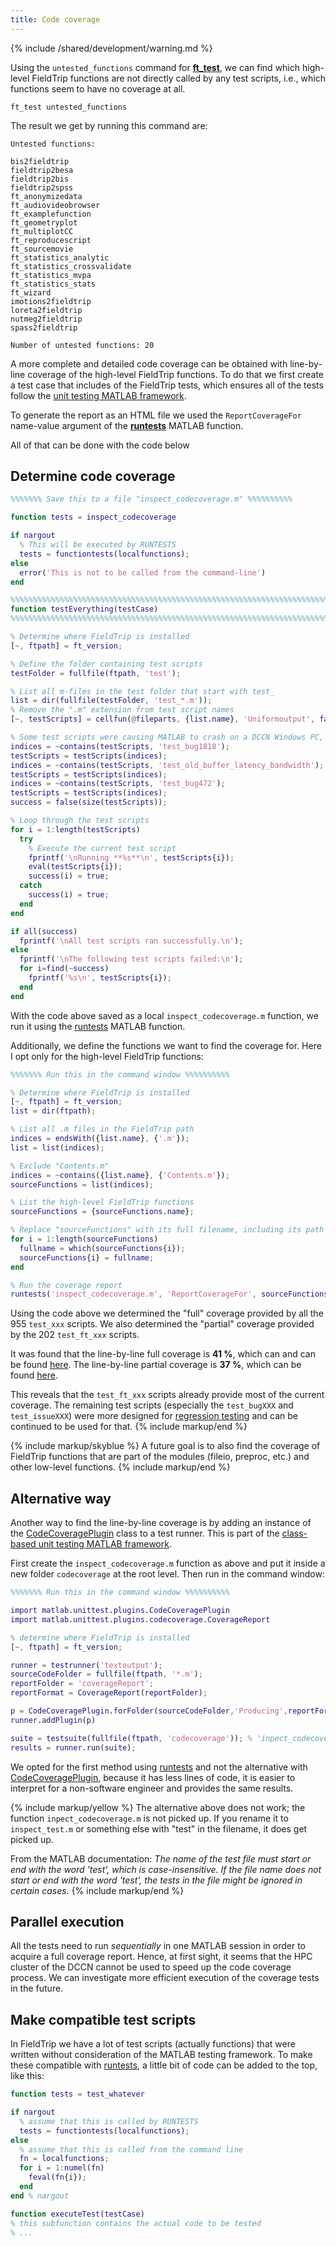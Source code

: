 ```yaml
---
title: Code coverage
---
```


{% include /shared/development/warning.md %}


Using the `untested_functions` command for **[ft_test](/reference/utilities/ft_test)**, we can find which high-level FieldTrip functions are not directly called by any test scripts, i.e., which functions seem to have no coverage at all.

    ft_test untested_functions

The result we get by running this command are:

    Untested functions:
    
    bis2fieldtrip              
    fieldtrip2besa             
    fieldtrip2bis              
    fieldtrip2spss             
    ft_anonymizedata           
    ft_audiovideobrowser       
    ft_examplefunction         
    ft_geometryplot            
    ft_multiplotCC             
    ft_reproducescript         
    ft_sourcemovie             
    ft_statistics_analytic     
    ft_statistics_crossvalidate
    ft_statistics_mvpa         
    ft_statistics_stats        
    ft_wizard                  
    imotions2fieldtrip         
    loreta2fieldtrip           
    nutmeg2fieldtrip           
    spass2fieldtrip            
    
    Number of untested functions: 20

A more complete and detailed code coverage can be obtained with line-by-line coverage of the high-level FieldTrip functions. To do that we first create a test case that includes of the FieldTrip tests, which ensures all of the tests follow the [unit testing MATLAB framework](https://nl.mathworks.com/help/matlab/matlab-unit-test-framework.html?s_tid=CRUX_lftnav).

To generate the report as an HTML file we used the `ReportCoverageFor` name-value argument of the **[runtests](https://nl.mathworks.com/help/matlab/ref/runtests.html)** MATLAB function. 

All of that can be done with the code below

## Determine code coverage

```matlab
%%%%%%% Save this to a file "inspect_codecoverage.m" %%%%%%%%%%

function tests = inspect_codecoverage

if nargout
  % This will be executed by RUNTESTS
  tests = functiontests(localfunctions);
else
  error('This is not to be called from the command-line')
end

%%%%%%%%%%%%%%%%%%%%%%%%%%%%%%%%%%%%%%%%%%%%%%%%%%%%%%%%%%%%%%%%%%%%%%%%%%%%%%%
function testEverything(testCase)
%%%%%%%%%%%%%%%%%%%%%%%%%%%%%%%%%%%%%%%%%%%%%%%%%%%%%%%%%%%%%%%%%%%%%%%%%%%%%%%

% Determine where FieldTrip is installed
[~, ftpath] = ft_version;

% Define the folder containing test scripts
testFolder = fullfile(ftpath, 'test');

% List all m-files in the test folder that start with test_
list = dir(fullfile(testFolder, 'test_*.m'));
% Remove the ".m" extension from test script names
[~, testScripts] = cellfun(@fileparts, {list.name}, 'Uniformoutput', false);

% Some test scripts were causing MATLAB to crash on a DCCN Windows PC, these need to be excluded
indices = ~contains(testScripts, 'test_bug1818');
testScripts = testScripts(indices);
indices = ~contains(testScripts, 'test_old_buffer_latency_bandwidth');
testScripts = testScripts(indices);
indices = ~contains(testScripts, 'test_bug472');
testScripts = testScripts(indices);
success = false(size(testScripts));

% Loop through the test scripts
for i = 1:length(testScripts)
  try
    % Execute the current test script
    fprintf('\nRunning **%s**\n', testScripts{i});
    eval(testScripts{i});
    success(i) = true;
  catch
    success(i) = true;
  end
end

if all(success)
  fprintf('\nAll test scripts ran successfully.\n');
else
  fprintf('\nThe following test scripts failed:\n');
  for i=find(~success)
    fprintf('%s\n', testScripts{i});
  end
end
```

With the code above saved as a local `inspect_codecoverage.m` function, we run it using the [runtests](https://nl.mathworks.com/help/matlab/ref/runtests.html) MATLAB function. 

Additionally, we define the functions we want to find the coverage for. Here I opt only for the high-level FieldTrip functions:

```matlab
%%%%%%% Run this in the command window %%%%%%%%%%

% Determine where FieldTrip is installed
[~, ftpath] = ft_version;
list = dir(ftpath);

% List all .m files in the FieldTrip path
indices = endsWith({list.name}, {'.m'});
list = list(indices); 

% Exclude "Contents.m"
indices = ~contains({list.name}, {'Contents.m'});
sourceFunctions = list(indices);

% List the high-level FieldTrip functions
sourceFunctions = {sourceFunctions.name};

% Replace "sourceFunctions" with its full filename, including its path
for i = 1:length(sourceFunctions)
  fullname = which(sourceFunctions{i});
  sourceFunctions{i} = fullname;
end

% Run the coverage report
runtests('inspect_codecoverage.m', 'ReportCoverageFor', sourceFunctions);
```

Using the code above we determined the "full" coverage provided by all the 955 `test_xxx` scripts. We also determined the "partial" coverage provided by the 202 `test_ft_xxx` scripts. 

It was found that the line-by-line full coverage is **41 %**, which can and can be found [here](/assets/coverage/full/). The line-by-line partial coverage is **37 %**, which can be found [here](/assets/coverage/partial/). 

This reveals that the `test_ft_xxx` scripts already provide most of the current coverage. The remaining test scripts (especially the `test_bugXXX` and `test_issueXXX`) were more designed for [regression testing](https://en.wikipedia.org/wiki/Regression_testing) and can be continued to be used for that.
{% include markup/end %}

{% include markup/skyblue %}
A future goal is to also find the coverage of FieldTrip functions that are part of the modules (fileio, preproc, etc.) and other low-level functions.
{% include markup/end %}

## Alternative way

Another way to find the line-by-line coverage is by adding an instance of the [CodeCoveragePlugin](https://nl.mathworks.com/help/matlab/ref/matlab.unittest.plugins.codecoverageplugin-class.html) class to a test runner. This is part of the [class-based unit testing MATLAB framework](https://nl.mathworks.com/help/matlab/class-based-unit-tests.html). 

First create the `inspect_codecoverage.m` function as above and put it inside a new folder `codecoverage` at the root level. Then run in the command window:

```matlab
%%%%%%% Run this in the command window %%%%%%%%%%

import matlab.unittest.plugins.CodeCoveragePlugin
import matlab.unittest.plugins.codecoverage.CoverageReport

% determine where FieldTrip is installed
[~, ftpath] = ft_version;

runner = testrunner('textoutput');
sourceCodeFolder = fullfile(ftpath, '*.m');
reportFolder = 'coverageReport';
reportFormat = CoverageReport(reportFolder);

p = CodeCoveragePlugin.forFolder(sourceCodeFolder,'Producing',reportFormat);
runner.addPlugin(p)

suite = testsuite(fullfile(ftpath, 'codecoverage')); % 'inpect_codecoverage.m' is the only one inside this folder
results = runner.run(suite);
```

We opted for the first method using [runtests](https://nl.mathworks.com/help/matlab/ref/runtests.html) and not the alternative with [CodeCoveragePlugin](https://nl.mathworks.com/help/matlab/ref/matlab.unittest.plugins.codecoverageplugin-class.html), because it has less lines of code, it is easier to interpret for a non-software engineer and provides the same results.

{% include markup/yellow %}
The alternative above does not work; the function `inpect_codecoverage.m` is not picked up. If you rename it to `inspect_test.m` or something else with "test" in the filename, it does get picked up.

From the MATLAB documentation: _The name of the test file must start or end with the word 'test', which is case-insensitive. If the file name does not start or end with the word 'test', the tests in the file might be ignored in certain cases._
{% include markup/end %}

## Parallel execution

All the tests need to run _sequentially_ in one MATLAB session in order to acquire a full coverage report. Hence, at first sight, it seems that the HPC cluster of the DCCN cannot be used to speed up the code coverage process. We can investigate more efficient execution of the coverage tests in the future.

## Make compatible test scripts

In FieldTrip we have a lot of test scripts (actually functions) that were written without consideration of the MATLAB testing framework. To make these compatible with [runtests](https://nl.mathworks.com/help/matlab/ref/runtests.html), a little bit of code can be added to the top, like this:

```matlab
function tests = test_whatever

if nargout
  % assume that this is called by RUNTESTS
  tests = functiontests(localfunctions);
else
  % assume that this is called from the command line
  fn = localfunctions;
  for i = 1:numel(fn)
    feval(fn{i});
  end
end % nargout

function executeTest(testCase)
% this subfunction contains the actual code to be tested
% ...
```